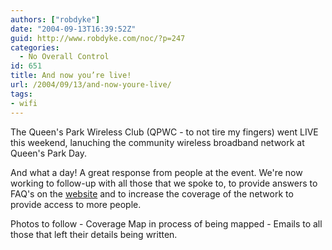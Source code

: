 ```yaml
---
authors: ["robdyke"]
date: "2004-09-13T16:39:52Z"
guid: http://www.robdyke.com/noc/?p=247
categories:
  - No Overall Control
id: 651
title: And now you’re live!
url: /2004/09/13/and-now-youre-live/
tags:
- wifi
---
```

The Queen's Park Wireless Club (QPWC - to not tire my fingers) went LIVE this weekend, lanuching the community wireless broadband network at Queen's Park Day.

And what a day! A great response from people at the event. We're now working to follow-up with all those that we spoke to, to provide answers to FAQ's on the [website](http://www.queenspark.me.uk) and to increase the coverage of the network to provide access to more people.

Photos to follow - Coverage Map in process of being mapped - Emails to all those that left their details being written.